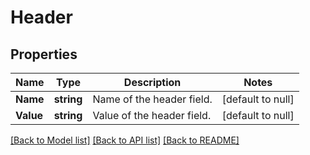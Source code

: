 # Header

## Properties
Name | Type | Description | Notes
------------ | ------------- | ------------- | -------------
**Name** | **string** | Name of the header field. | [default to null]
**Value** | **string** | Value of the header field. | [default to null]

[[Back to Model list]](../README.md#documentation-for-models) [[Back to API list]](../README.md#documentation-for-api-endpoints) [[Back to README]](../README.md)

